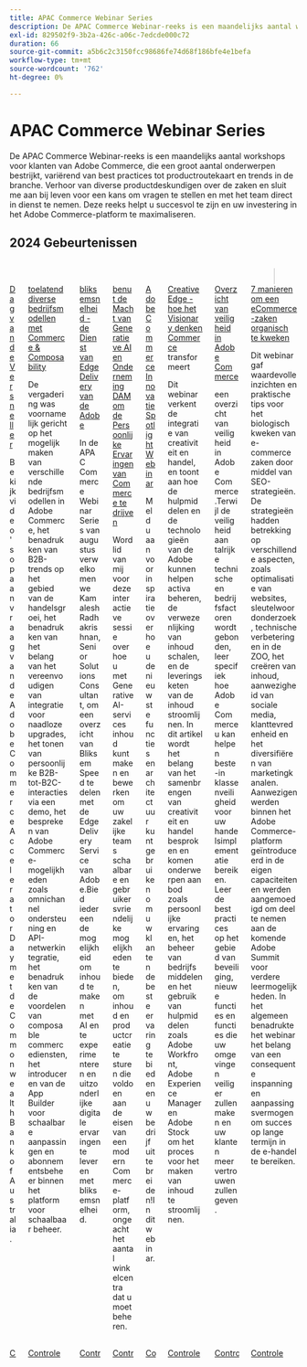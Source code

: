 ```yaml
---
title: APAC Commerce Webinar Series
description: De APAC Commerce Webinar-reeks is een maandelijks aantal workshops voor klanten van Adobe Commerce, die een groot aantal onderwerpen bestrijkt, variërend van best practices tot productroutekaart en trends in de branche.
exl-id: 829502f9-3b2a-426c-a06c-7edcde000c72
duration: 66
source-git-commit: a5b6c2c3150fcc98686fe74d68f186bfe4e1befa
workflow-type: tm+mt
source-wordcount: '762'
ht-degree: 0%

---
```


# APAC Commerce Webinar Series

De APAC Commerce Webinar-reeks is een maandelijks aantal workshops voor klanten van Adobe Commerce, die een groot aantal onderwerpen bestrijkt, variërend van best practices tot productroutekaart en trends in de branche. Verhoor van diverse productdeskundigen over de zaken en sluit me aan bij leven voor een kans om vragen te stellen en met het team direct in dienst te nemen. Deze reeks helpt u succesvol te zijn en uw investering in het Adobe Commerce-platform te maximaliseren.

## 2024 Gebeurtenissen

<!-- CARDS

{cta = Watch}

* 2024/accelerator-day/overview.md
* 2024/commerce-and-composability.md
* 2024/edge-delivery-services.md
* 2024/personalised-commerce-experiences.md
* 2024/innovation-spotlight.md
* 2024/visionary-thinking.md
* 2024/security-overview.md
* 2024/grow-ecommerce-business.md

-->
<!-- START CARDS HTML - DO NOT MODIFY BY HAND -->
<div class="columns">
    <div class="column is-half-tablet is-half-desktop is-one-third-widescreen" aria-label="Accelerator Day">
        <div class="card" style="height: 100%; display: flex; flex-direction: column; height: 100%;">
            <div class="card-image">
                <figure class="image x-is-16by9">
                    <a href="2024/accelerator-day/overview.md" title="Versnellingsdag" target="_blank" rel="referrer">
                        <img class="is-bordered-r-small" src="https://video.tv.adobe.com/v/3429276/?format=jpeg&nocache=1732759427250" alt="Versnellingsdag"
                             style="width: 100%; aspect-ratio: 16 / 9; object-fit: cover; overflow: hidden; display: block; margin: auto;">
                    </a>
                </figure>
            </div>
            <div class="card-content is-padded-small" style="display: flex; flex-direction: column; flex-grow: 1; justify-content: space-between;">
                <div class="top-card-content">
                    <p class="headline is-size-6 has-text-weight-bold">
                        <a href="2024/accelerator-day/overview.md" target="_blank" rel="referrer" title="Versnellingsdag"> Dag van de Versneller </a>
                    </p>
                    <p class="is-size-6">Bekijk video's op aanvraag van de Adobe Commerce Accelerator Day met de Commonwealth Bank of Australia.</p>
                </div>
                <a href="2024/accelerator-day/overview.md" target="_blank" rel="referrer" class="spectrum-Button spectrum-Button--outline spectrum-Button--primary spectrum-Button--sizeM" style="align-self: flex-start; margin-top: 1rem;">
                    <span class="spectrum-Button-label has-no-wrap has-text-weight-bold"> Controle </span>
                </a>
            </div>
        </div>
    </div>
    <div class="column is-half-tablet is-half-desktop is-one-third-widescreen" aria-label="Enabling diverse business models with Commerce & Composability">
        <div class="card" style="height: 100%; display: flex; flex-direction: column; height: 100%;">
            <div class="card-image">
                <figure class="image x-is-16by9">
                    <a href="2024/commerce-and-composability.md" title="Verschillende bedrijfsmodellen met Commerce en Composability inschakelen" target="_blank" rel="referrer">
                        <img class="is-bordered-r-small" src="https://video.tv.adobe.com/v/3429800/?format=jpeg&nocache=1732759427243" alt="Verschillende bedrijfsmodellen met Commerce en Composability inschakelen"
                             style="width: 100%; aspect-ratio: 16 / 9; object-fit: cover; overflow: hidden; display: block; margin: auto;">
                    </a>
                </figure>
            </div>
            <div class="card-content is-padded-small" style="display: flex; flex-direction: column; flex-grow: 1; justify-content: space-between;">
                <div class="top-card-content">
                    <p class="headline is-size-6 has-text-weight-bold">
                        <a href="2024/commerce-and-composability.md" target="_blank" rel="referrer" title="Verschillende bedrijfsmodellen met Commerce en Composability inschakelen"> toelatend diverse bedrijfsmodellen met Commerce &amp; Composability </a>
                    </p>
                    <p class="is-size-6">De vergadering was voornamelijk gericht op het mogelijk maken van verschillende bedrijfsmodellen in Adobe Commerce, het benadrukken van B2B-trends op het gebied van de handelsgroei, het benadrukken van het belang van het vereenvoudigen van integratie voor naadloze upgrades, het tonen van persoonlijke B2B-tot-B2C-interacties via een demo, het bespreken van Adobe Commerce-mogelijkheden zoals omnichannel ondersteuning en API-netwerkintegratie, het benadrukken van de voordelen van composable commercediensten, het introduceren van de App Builder voor schaalbare aanpassingen en abonnementsbeheer binnen het platform voor schaalbaar beheer.</p>
                </div>
                <a href="2024/commerce-and-composability.md" target="_blank" rel="referrer" class="spectrum-Button spectrum-Button--outline spectrum-Button--primary spectrum-Button--sizeM" style="align-self: flex-start; margin-top: 1rem;">
                    <span class="spectrum-Button-label has-no-wrap has-text-weight-bold"> Controle </span>
                </a>
            </div>
        </div>
    </div>
    <div class="column is-half-tablet is-half-desktop is-one-third-widescreen" aria-label="Lightning Speed - Adobe’s Edge Delivery Service">
        <div class="card" style="height: 100%; display: flex; flex-direction: column; height: 100%;">
            <div class="card-image">
                <figure class="image x-is-16by9">
                    <a href="2024/edge-delivery-services.md" title="Bliksemsnelheid - Edge Delivery Service van Adobe" target="_blank" rel="referrer">
                        <img class="is-bordered-r-small" src="https://video.tv.adobe.com/v/3433274/?format=jpeg&nocache=1732759427239" alt="Bliksemsnelheid - Edge Delivery Service van Adobe"
                             style="width: 100%; aspect-ratio: 16 / 9; object-fit: cover; overflow: hidden; display: block; margin: auto;">
                    </a>
                </figure>
            </div>
            <div class="card-content is-padded-small" style="display: flex; flex-direction: column; flex-grow: 1; justify-content: space-between;">
                <div class="top-card-content">
                    <p class="headline is-size-6 has-text-weight-bold">
                        <a href="2024/edge-delivery-services.md" target="_blank" rel="referrer" title="Bliksemsnelheid - Edge Delivery Service van Adobe"> bliksemsnelheid - de Dienst van Edge Delivery van de Adobe </a>
                    </p>
                    <p class="is-size-6">In de APAC Commerce Webinar Series van augustus verwelkomen we Kamalesh Radhakrishnan, Senior Solutions Consultant, om een overzicht van Bliksem Speed te delen met de Edge Delivery Service van Adobe.Bied iedereen de mogelijkheid om inhoud te maken met AI en te experimenteren en uitzonderlijke digitale ervaringen te leveren met bliksemsnelheid.</p>
                </div>
                <a href="2024/edge-delivery-services.md" target="_blank" rel="referrer" class="spectrum-Button spectrum-Button--outline spectrum-Button--primary spectrum-Button--sizeM" style="align-self: flex-start; margin-top: 1rem;">
                    <span class="spectrum-Button-label has-no-wrap has-text-weight-bold"> Controle </span>
                </a>
            </div>
        </div>
    </div>
    <div class="column is-half-tablet is-half-desktop is-one-third-widescreen" aria-label="Harness the Power of Generative AI and Enterprise DAM to drive Personalised Commerce Experiences">
        <div class="card" style="height: 100%; display: flex; flex-direction: column; height: 100%;">
            <div class="card-image">
                <figure class="image x-is-16by9">
                    <a href="2024/personalised-commerce-experiences.md" title="Maak gebruik van de kracht van Generative AI en Enterprise DAM om persoonlijke Commerce-ervaringen te stimuleren" target="_blank" rel="referrer">
                        <img class="is-bordered-r-small" src="https://video.tv.adobe.com/v/3440500/?format=jpeg&nocache=1732759427216" alt="Maak gebruik van de kracht van Generative AI en Enterprise DAM om persoonlijke Commerce-ervaringen te stimuleren"
                             style="width: 100%; aspect-ratio: 16 / 9; object-fit: cover; overflow: hidden; display: block; margin: auto;">
                    </a>
                </figure>
            </div>
            <div class="card-content is-padded-small" style="display: flex; flex-direction: column; flex-grow: 1; justify-content: space-between;">
                <div class="top-card-content">
                    <p class="headline is-size-6 has-text-weight-bold">
                        <a href="2024/personalised-commerce-experiences.md" target="_blank" rel="referrer" title="Maak gebruik van de kracht van Generative AI en Enterprise DAM om persoonlijke Commerce-ervaringen te stimuleren"> benut de Macht van Generatieve AI en Onderneming DAM om de Persoonlijke Ervaringen van Commerce te drijven </a>
                    </p>
                    <p class="is-size-6">Word lid van mij voor deze interactieve sessie over hoe u met Generative AI-services inhoud kunt maken en bewerken om uw zakelijke teams schaalbare en gebruikersvriendelijke mogelijkheden te bieden, om inhoud en productcreatie te sturen die voldoen aan de eisen van een modern Commerce-platform, ongeacht het aantal winkelcentra dat u moet beheren.</p>
                </div>
                <a href="2024/personalised-commerce-experiences.md" target="_blank" rel="referrer" class="spectrum-Button spectrum-Button--outline spectrum-Button--primary spectrum-Button--sizeM" style="align-self: flex-start; margin-top: 1rem;">
                    <span class="spectrum-Button-label has-no-wrap has-text-weight-bold"> Controle </span>
                </a>
            </div>
        </div>
    </div>
    <div class="column is-half-tablet is-half-desktop is-one-third-widescreen" aria-label="Adobe Commerce Innovation Spotlight Webinar">
        <div class="card" style="height: 100%; display: flex; flex-direction: column; height: 100%;">
            <div class="card-image">
                <figure class="image x-is-16by9">
                    <a href="2024/innovation-spotlight.md" title="Adobe Commerce Innovation Spotlight Webinar" target="_blank" rel="referrer">
                        <img class="is-bordered-r-small" src="https://video.tv.adobe.com/v/3427965/?format=jpeg&nocache=1732759427222" alt="Adobe Commerce Innovation Spotlight Webinar"
                             style="width: 100%; aspect-ratio: 16 / 9; object-fit: cover; overflow: hidden; display: block; margin: auto;">
                    </a>
                </figure>
            </div>
            <div class="card-content is-padded-small" style="display: flex; flex-direction: column; flex-grow: 1; justify-content: space-between;">
                <div class="top-card-content">
                    <p class="headline is-size-6 has-text-weight-bold">
                        <a href="2024/innovation-spotlight.md" target="_blank" rel="referrer" title="Adobe Commerce Innovation Spotlight Webinar"> Adobe Commerce Innovatie Spotlight Webinar </a>
                    </p>
                    <p class="is-size-6">Meld u aan voor inspiratie over hoe u de nieuwste functies en architectuur kunt gebruiken om uw klanten de beste ervaring te bieden en uw bedrijf uit te breiden!In dit webinar.</p>
                </div>
                <a href="2024/innovation-spotlight.md" target="_blank" rel="referrer" class="spectrum-Button spectrum-Button--outline spectrum-Button--primary spectrum-Button--sizeM" style="align-self: flex-start; margin-top: 1rem;">
                    <span class="spectrum-Button-label has-no-wrap has-text-weight-bold"> Controle </span>
                </a>
            </div>
        </div>
    </div>
    <div class="column is-half-tablet is-half-desktop is-one-third-widescreen" aria-label="The Creative Edge - How Visionary Thinking is Transforming Commerce">
        <div class="card" style="height: 100%; display: flex; flex-direction: column; height: 100%;">
            <div class="card-image">
                <figure class="image x-is-16by9">
                    <a href="2024/visionary-thinking.md" title="Creative Edge - Hoe Visionary Thinking Commerce transformeert" target="_blank" rel="referrer">
                        <img class="is-bordered-r-small" src="https://video.tv.adobe.com/v/3428818/?format=jpeg&nocache=1732759427227" alt="Creative Edge - Hoe Visionary Thinking Commerce transformeert"
                             style="width: 100%; aspect-ratio: 16 / 9; object-fit: cover; overflow: hidden; display: block; margin: auto;">
                    </a>
                </figure>
            </div>
            <div class="card-content is-padded-small" style="display: flex; flex-direction: column; flex-grow: 1; justify-content: space-between;">
                <div class="top-card-content">
                    <p class="headline is-size-6 has-text-weight-bold">
                        <a href="2024/visionary-thinking.md" target="_blank" rel="referrer" title="Creative Edge - Hoe Visionary Thinking Commerce transformeert"> Creative Edge - hoe het Visionary denken Commerce </a> transformeert
                    </p>
                    <p class="is-size-6">Dit webinar verkent de integratie van creativiteit en handel, en toont aan hoe de hulpmiddelen en de technologieën van de Adobe kunnen helpen activa beheren, de verwezenlijking van inhoud schalen, en de leveringsketen van de inhoud stroomlijnen. In dit artikel wordt het belang van het samenbrengen van creativiteit en handel besproken en komen onderwerpen aan bod zoals persoonlijke ervaringen, het beheer van bedrijfsmiddelen en het gebruik van hulpmiddelen zoals Adobe Workfront, Adobe Experience Manager en Adobe Stock om het proces voor het maken van inhoud te stroomlijnen.</p>
                </div>
                <a href="2024/visionary-thinking.md" target="_blank" rel="referrer" class="spectrum-Button spectrum-Button--outline spectrum-Button--primary spectrum-Button--sizeM" style="align-self: flex-start; margin-top: 1rem;">
                    <span class="spectrum-Button-label has-no-wrap has-text-weight-bold"> Controle </span>
                </a>
            </div>
        </div>
    </div>
    <div class="column is-half-tablet is-half-desktop is-one-third-widescreen" aria-label="Overview of security in Adobe Commerce">
        <div class="card" style="height: 100%; display: flex; flex-direction: column; height: 100%;">
            <div class="card-image">
                <figure class="image x-is-16by9">
                    <a href="2024/security-overview.md" title="Overzicht van beveiliging in Adobe Commerce" target="_blank" rel="referrer">
                        <img class="is-bordered-r-small" src="https://video.tv.adobe.com/v/3430434/?format=jpeg&nocache=1732759427236" alt="Overzicht van beveiliging in Adobe Commerce"
                             style="width: 100%; aspect-ratio: 16 / 9; object-fit: cover; overflow: hidden; display: block; margin: auto;">
                    </a>
                </figure>
            </div>
            <div class="card-content is-padded-small" style="display: flex; flex-direction: column; flex-grow: 1; justify-content: space-between;">
                <div class="top-card-content">
                    <p class="headline is-size-6 has-text-weight-bold">
                        <a href="2024/security-overview.md" target="_blank" rel="referrer" title="Overzicht van beveiliging in Adobe Commerce"> Overzicht van veiligheid in Adobe Commerce </a>
                    </p>
                    <p class="is-size-6">een overzicht van veiligheid in Adobe Commerce.Terwijl de veiligheid aan talrijke technische en bedrijfsfactoren wordt gebonden, leer specifiek hoe Adobe Commerce u kan helpen beste-in klassenveiligheid voor uw handelsimplementatie bereiken. Leer de best practices op het gebied van beveiliging, nieuwe functies en functies die uw omgevingen veiliger zullen maken en uw klanten meer vertrouwen zullen geven.</p>
                </div>
                <a href="2024/security-overview.md" target="_blank" rel="referrer" class="spectrum-Button spectrum-Button--outline spectrum-Button--primary spectrum-Button--sizeM" style="align-self: flex-start; margin-top: 1rem;">
                    <span class="spectrum-Button-label has-no-wrap has-text-weight-bold"> Controle </span>
                </a>
            </div>
        </div>
    </div>
    <div class="column is-half-tablet is-half-desktop is-one-third-widescreen" aria-label="7 ways to grow an eCommerce business organically">
        <div class="card" style="height: 100%; display: flex; flex-direction: column; height: 100%;">
            <div class="card-image">
                <figure class="image x-is-16by9">
                    <a href="2024/grow-ecommerce-business.md" title="7 manieren om een eCommerce-bedrijf organisch te kweken" target="_blank" rel="referrer">
                        <img class="is-bordered-r-small" src="https://video.tv.adobe.com/v/3428817/?format=jpeg&nocache=1732759427232" alt="7 manieren om een eCommerce-bedrijf organisch te kweken"
                             style="width: 100%; aspect-ratio: 16 / 9; object-fit: cover; overflow: hidden; display: block; margin: auto;">
                    </a>
                </figure>
            </div>
            <div class="card-content is-padded-small" style="display: flex; flex-direction: column; flex-grow: 1; justify-content: space-between;">
                <div class="top-card-content">
                    <p class="headline is-size-6 has-text-weight-bold">
                        <a href="2024/grow-ecommerce-business.md" target="_blank" rel="referrer" title="7 manieren om een eCommerce-bedrijf organisch te kweken"> 7 manieren om een eCommerce-zaken organisch te kweken </a>
                    </p>
                    <p class="is-size-6">Dit webinar gaf waardevolle inzichten en praktische tips voor het biologisch kweken van e-commerce zaken door middel van SEO-strategieën. De strategieën hadden betrekking op verschillende aspecten, zoals optimalisatie van websites, sleutelwoordonderzoek, technische verbeteringen in de ZOO, het creëren van inhoud, aanwezigheid van sociale media, klanttevredenheid en het diversifiëren van marketingkanalen. Aanwezigen werden binnen het Adobe Commerce-platform geïntroduceerd in de eigen capaciteiten en werden aangemoedigd om deel te nemen aan de komende Adobe Summit voor verdere leermogelijkheden. In het algemeen benadrukte het webinar het belang van een consequente inspanning en aanpassingsvermogen om succes op lange termijn in de e-handel te bereiken.</p>
                </div>
                <a href="2024/grow-ecommerce-business.md" target="_blank" rel="referrer" class="spectrum-Button spectrum-Button--outline spectrum-Button--primary spectrum-Button--sizeM" style="align-self: flex-start; margin-top: 1rem;">
                    <span class="spectrum-Button-label has-no-wrap has-text-weight-bold"> Controle </span>
                </a>
            </div>
        </div>
    </div>
</div>
<!-- END CARDS HTML - DO NOT MODIFY BY HAND -->


